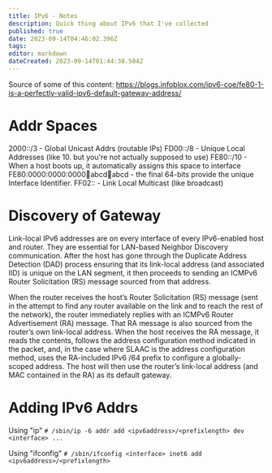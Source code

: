 ```yaml
---
title: IPv6 - Notes
description: Quick thing about IPv6 that I've collected
published: true
date: 2023-09-14T04:46:02.396Z
tags: 
editor: markdown
dateCreated: 2023-09-14T01:44:38.504Z
---
```


Source of some of this content: https://blogs.infoblox.com/ipv6-coe/fe80-1-is-a-perfectly-valid-ipv6-default-gateway-address/

# Addr Spaces

2000::/3 - Global Unicast Addrs (routable IPs)
FD00::/8 - Unique Local Addresses  (like 10. but you're not actually supposed to use)
FE80::/10 - When a host boots up, it automatically assigns this space to interface
FE80:0000:0000:0000:abcd:abcd:abcd:abcd - the final 64-bits provide the unique Interface Identifier.
FF02:: - Link Local Multicast (like broadcast)


# Discovery of Gateway
Link-local IPv6 addresses are on every interface of every IPv6-enabled host and router.  They are essential for LAN-based Neighbor Discovery communication.  After the host has gone through the Duplicate Address Detection (DAD) process ensuring that its link-local address (and associated IID) is unique on the LAN segment, it then proceeds to sending an ICMPv6 Router Solicitation (RS) message sourced from that address.

When the router receives the host’s Router Solicitation (RS) message (sent in the attempt to find any router available on the link and to reach the rest of the network), the router immediately replies with an ICMPv6 Router Advertisement (RA) message.  That RA message is also sourced from the router’s own link-local address.  When the host receives the RA message, it reads the contents, follows the address configuration method indicated in the packet, and, in the case where SLAAC is the address configuration method, uses the RA-included IPv6 /64 prefix to configure a globally-scoped address.  The host will then use the router’s link-local address (and MAC contained in the RA) as its default gateway.

# Adding IPv6 Addrs
Using "ip" 
```# /sbin/ip -6 addr add <ipv6address>/<prefixlength> dev <interface> ...```

Using "ifconfig" 
```# /sbin/ifconfig <interface> inet6 add <ipv6address>/<prefixlength>```


    
